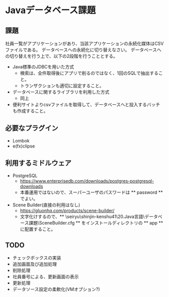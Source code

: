 # Javaデータベース課題

## 課題
社員一覧がアプリケーションがあり、当該アプリケーションの永続化媒体はCSVファイルである。
データベースへの永続化に切り替えなさい。
データベースへの切り替えを行う上で、以下の2段階を行うこととする。

* Java標準のJDBCを用いた方式
    * 検索は、全件取得後にアプリで削るのではなく、1回のSQLで抽出すること。
    * トランザクションも適切に設定すること。
* データベースに関するライブラリを利用した方式
    * 同上
* 便利サイトよりcsvファイルを取得して、データベースへと投入するバッチも作成すること。

## 必要なプラグイン
* Lombok
* e(fx)clipse

## 利用するミドルウェア
* PostgreSQL
    * https://www.enterprisedb.com/downloads/postgres-postgresql-downloads
    * 本番運用ではないので、スーパーユーザのパスワードは ** password ** でよい。
* Scene Builder(直接の利用はなし)
    * https://gluonhq.com/products/scene-builder/
    * 文字化けするので、** \\seiryu\shinjin-kenshu41\20.Java言語\データベース課題\SceneBuilder.cfg ** をインストールディレクトリの ** app ** に配置すること。

## TODO
* チェックボックスの実装
* 追加画面及び追加処理
* 削除処理
* 社員番号による、更新画面の表示
* 更新処理
* データソース設定の柔軟化(VMオプション?)
